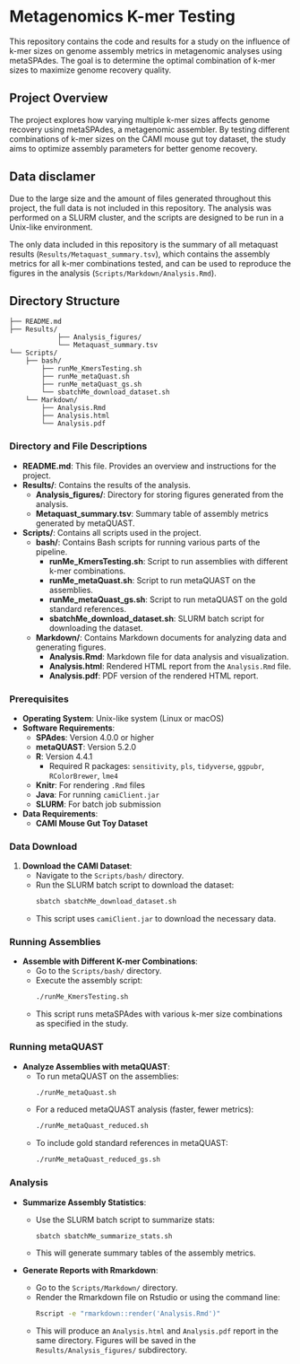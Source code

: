 # Metagenomics K-mer Testing

This repository contains the code and results for a study on the influence of k-mer sizes on genome assembly metrics in metagenomic analyses using metaSPAdes. The goal is to determine the optimal combination of k-mer sizes to maximize genome recovery quality.

## Project Overview

The project explores how varying multiple k-mer sizes affects genome recovery using metaSPAdes, a metagenomic assembler. By testing different combinations of k-mer sizes on the CAMI mouse gut toy dataset, the study aims to optimize assembly parameters for better genome recovery.

## Data disclamer

Due to the large size and the amount of files generated throughout this project, the full data is not included in this repository. The analysis was performed on a SLURM cluster, and the scripts are designed to be run in a Unix-like environment.

The only data included in this repository is the summary of all metaquast results (`Results/Metaquast_summary.tsv`), which contains the assembly metrics for all k-mer combinations tested, and can be used to reproduce the figures in the analysis (`Scripts/Markdown/Analysis.Rmd`).

## Directory Structure

```text
├── README.md
├── Results/
            ├── Analysis_figures/
            └── Metaquast_summary.tsv
└── Scripts/
    ├── bash/
        ├── runMe_KmersTesting.sh
        ├── runMe_metaQuast.sh
        ├── runMe_metaQuast_gs.sh
        └── sbatchMe_download_dataset.sh
    └── Markdown/
        ├── Analysis.Rmd
        ├── Analysis.html
        └── Analysis.pdf
```

### Directory and File Descriptions

- **README.md**: This file. Provides an overview and instructions for the project.
- **Results/**: Contains the results of the analysis.
  - **Analysis_figures/**: Directory for storing figures generated from the analysis.
  - **Metaquast_summary.tsv**: Summary table of assembly metrics generated by metaQUAST.
- **Scripts/**: Contains all scripts used in the project.
  - **bash/**: Contains Bash scripts for running various parts of the pipeline.
    - **runMe_KmersTesting.sh**: Script to run assemblies with different k-mer combinations.
    - **runMe_metaQuast.sh**: Script to run metaQUAST on the assemblies.
    - **runMe_metaQuast_gs.sh**: Script to run metaQUAST on the gold standard references.
    - **sbatchMe_download_dataset.sh**: SLURM batch script for downloading the dataset.
  - **Markdown/**: Contains Markdown documents for analyzing data and generating figures.
    - **Analysis.Rmd**: Markdown file for data analysis and visualization.
    - **Analysis.html**: Rendered HTML report from the `Analysis.Rmd` file.
    - **Analysis.pdf**: PDF version of the rendered HTML report.

### Prerequisites

- **Operating System**: Unix-like system (Linux or macOS)
- **Software Requirements**:
    - **SPAdes**: Version 4.0.0 or higher
    - **metaQUAST**: Version 5.2.0
    - **R**: Version 4.4.1
        - Required R packages: `sensitivity`, `pls`, `tidyverse`, `ggpubr`, `RColorBrewer`, `lme4`
    - **Knitr**: For rendering `.Rmd` files
    - **Java**: For running `camiClient.jar`
    - **SLURM**: For batch job submission
- **Data Requirements**:
    - **CAMI Mouse Gut Toy Dataset**

### Data Download

1. **Download the CAMI Dataset**:
   - Navigate to the `Scripts/bash/` directory.
   - Run the SLURM batch script to download the dataset:
        ```bash
        sbatch sbatchMe_download_dataset.sh
        ```
   - This script uses `camiClient.jar` to download the necessary data.
  
### Running Assemblies

- **Assemble with Different K-mer Combinations**:
    - Go to the `Scripts/bash/` directory.
    - Execute the assembly script:
        ```bash
        ./runMe_KmersTesting.sh
        ```
    - This script runs metaSPAdes with various k-mer size combinations as specified in the study.

### Running metaQUAST

- **Analyze Assemblies with metaQUAST**:
    - To run metaQUAST on the assemblies:
        ```bash
        ./runMe_metaQuast.sh
        ```
    - For a reduced metaQUAST analysis (faster, fewer metrics):
        ```bash
        ./runMe_metaQuast_reduced.sh
        ```
    - To include gold standard references in metaQUAST:
        ```bash
        ./runMe_metaQuast_reduced_gs.sh
        ```

### Analysis

- **Summarize Assembly Statistics**:
    - Use the SLURM batch script to summarize stats:
        ```bash
        sbatch sbatchMe_summarize_stats.sh
        ```
    - This will generate summary tables of the assembly metrics.

- **Generate Reports with Rmarkdown**:
    - Go to the `Scripts/Markdown/` directory.
    - Render the Rmarkdown file on Rstudio or using the command line:
        ```bash
        Rscript -e "rmarkdown::render('Analysis.Rmd')"
        ```
    - This will produce an `Analysis.html` and `Analysis.pdf` report in the same directory. Figures will be saved in the `Results/Analysis_figures/` subdirectory.
